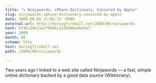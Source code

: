 ```yaml
---
title: "★ Ninjawords: iPhone Dictionary, Censored by Apple"
slug: ninjawords-iphone-dictionary-censored-by-apple
date: 2009-08-05 11:05:23 -0500
external-url: http://daringfireball.net/2009/08/ninjawords
hash: bf3bc39e11e2f96d6c223b49ba4b43e7
year: 2009
month: 08
scheme: http
host: daringfireball.net
path: /2009/08/ninjawords

---
```


Two years ago I linked to a web site called Ninjawords — a fast, simple online dictionary backed by a good data source (Wiktionary).
